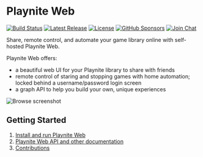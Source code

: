 # Playnite Web

[![Build Status](https://github.com/andrew-codes/playnite-web/actions/workflows/verify-commits.yml/badge.svg)](https://github.com/andrew-codes/playnite-web/actions/workflows/verify-commits.yml)
[![Latest Release](https://img.shields.io/github/v/release/andrew-codes/playnite-web)](https://github.com/andrew-codes/playnite-web/releases/latest)
[![License](https://img.shields.io/github/license/andrew-codes/playnite-web)](https://github.com/andrew-codes/playnite-web?tab=AGPL-3.0-1-ov-file#readme)
[![GitHub Sponsors](https://img.shields.io/github/sponsors/andrew-codes)](https://github.com/sponsors/andrew-codes)
[![Join Chat](https://img.shields.io/badge/dynamic/json?url=https%3A%2F%2Fmatrix.org%2F_matrix%2Fclient%2Funstable%2Fim.nheko.summary%2Fsummary%2F%2523playnite-web%3Agitter.im&query=num_joined_members&label=Chat%20Members)](https://matrix.to/#/#playnite-web:gitter.im)

Share, remote control, and automate your game library online with self-hosted Playnite Web.

Playnite Web offers:

- a beautiful web UI for your Playnite library to share with friends
- remote control of staring and stopping games with home automation; locked behind a username/password login screen
- a graph API to help you build your own, unique experiences

![Browse screenshot](docs/assets/images/browse-screenshot.png)

## Getting Started

1. [Install and run Playnite Web](./docs/guides/setup.md)
2. [Playnite Web API and other documentation](./docs/README.md)
3. [Contributions](./docs/documents/CONTRIBUTING.md)
